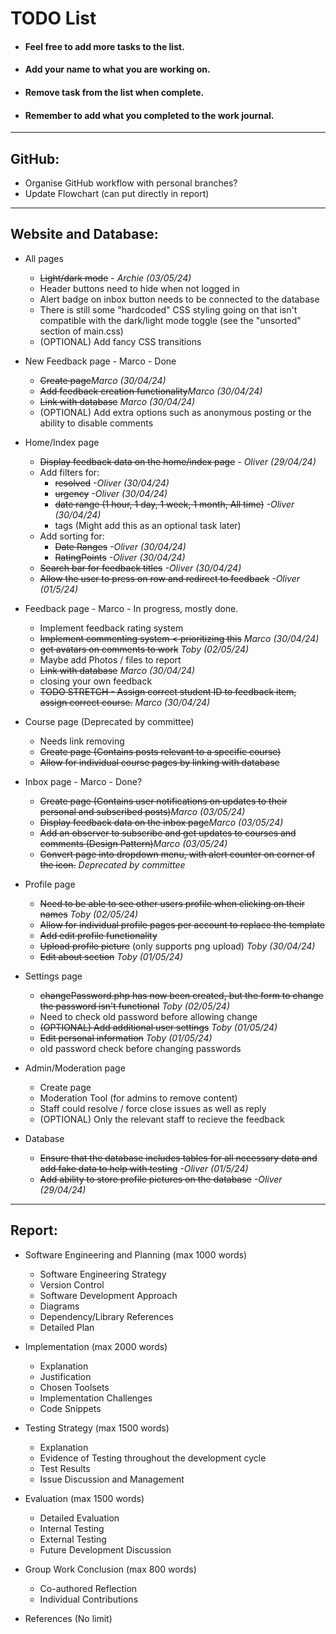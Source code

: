 # TODO List
* #### Feel free to add more tasks to the list.
* #### Add your name to what you are working on.
* #### Remove task from the list when complete.
* #### Remember to add what you completed to the work journal.

---

## GitHub:

* Organise GitHub workflow with personal branches?
* Update Flowchart (can put directly in report)

---

## Website and Database:

* All pages
  * ~~Light/dark mode~~ - _Archie (03/05/24)_
  * Header buttons need to hide when not logged in
  * Alert badge on inbox button needs to be connected to the database
  * There is still some "hardcoded" CSS styling going on that isn't compatible with the dark/light mode toggle (see the "unsorted" section of main.css)
  * (OPTIONAL) Add fancy CSS transitions

* New Feedback page - Marco - Done
  * ~~Create page~~_Marco (30/04/24)_
  * ~~Add feedback creation functionality~~_Marco (30/04/24)_
  * ~~Link with database~~ _Marco (30/04/24)_
  * (OPTIONAL) Add extra options such as anonymous posting or the ability to disable comments

* Home/Index page
  * ~~Display feedback data on the home/index page~~               _- Oliver (29/04/24)_
  * Add filters for:
      *  ~~resolved~~                                              _-Oliver (30/04/24)_
      *  ~~urgency~~                                               _-Oliver (30/04/24)_
      *  ~~date range (1 hour, 1 day, 1 week, 1 month, All time)~~ _-Oliver (30/04/24)_
      *  tags (Might add this as an optional task later)
  * Add sorting for:
      * ~~Date Ranges~~                                            _-Oliver (30/04/24)_
      * ~~RatingPoints~~                                           _-Oliver (30/04/24)_
  * ~~Search bar for feedback titles~~                             _-Oliver (30/04/24)_
  * ~~Allow the user to press on row and redirect to feedback~~    _-Oliver (01/5/24)_
  

* Feedback page - Marco - In progress, mostly done.
  * Implement feedback rating system
  * ~~Implement commenting system < prioritizing this~~ _Marco (30/04/24)_
  * ~~get avatars on comments to work~~ _Toby (02/05/24)_
  * Maybe add Photos / files to report
  * ~~Link with database~~ _Marco (30/04/24)_
  * closing your own feedback
  * ~~TODO STRETCH - Assign correct student ID to feedback item, assign correct course.~~ _Marco (30/04/24)_

* Course page (Deprecated by committee)
  * Needs link removing
  * ~~Create page (Contains posts relevant to a specific course)~~ 
  * ~~Allow for individual course pages by linking with database~~
 
* Inbox page - Marco - Done?
  * ~~Create page (Contains user notifications on updates to their personal and subscribed posts)~~_Marco (03/05/24)_
  * ~~Display feedback data on the inbox page~~_Marco (03/05/24)_
  * ~~Add an observer to subscribe and get updates to courses and comments (Design Pattern)~~_Marco (03/05/24)_
  * ~~Convert page into dropdown menu, with alert counter on corner of the icon.~~ _Deprecated by committee_
  
* Profile page
  * ~~Need to be able to see other users profile when clicking on their names~~ _Toby (02/05/24)_
  * ~~Allow for individual profile pages per account to replace the template~~
  * ~~Add edit profile functionality~~ 
  * ~~Upload profile picture~~  (only supports png upload) _Toby (30/04/24)_
  * ~~Edit about section~~ _Toby (01/05/24)_

* Settings page
  * ~~changePassword.php has now been created, but the form to change the password isn't functional~~ _Toby (02/05/24)_
  * Need to check old password before allowing change
  * ~~(OPTIONAL) Add additional user settings~~ _Toby (01/05/24)_
  * ~~Edit personal information~~ _Toby (01/05/24)_
  * old password check before changing passwords

* Admin/Moderation page
  * Create page
  * Moderation Tool (for admins to remove content)
  * Staff could resolve / force close issues as well as reply
  * (OPTIONAL) Only the relevant staff to recieve the feedback

* Database
  * ~~Ensure that the database includes tables for all necessary data and add fake data to help with testing~~   _-Oliver (01/5/24)_
  * ~~Add ability to store profile pictures on the database~~                                                    _-Oliver (29/04/24)_

---

## Report:

* Software Engineering and Planning (max 1000 words) 
  * Software Engineering Strategy 
  * Version Control 
  * Software Development Approach 
  * Diagrams 
  * Dependency/Library References
  * Detailed Plan

* Implementation (max 2000 words)
  * Explanation
  * Justification
  * Chosen Toolsets
  * Implementation Challenges
  * Code Snippets

* Testing Strategy (max 1500 words)
  * Explanation
  * Evidence of Testing throughout the development cycle
  * Test Results
  * Issue Discussion and Management

* Evaluation (max 1500 words)
  * Detailed Evaluation
  * Internal Testing
  * External Testing
  * Future Development Discussion

* Group Work Conclusion (max 800 words)
  * Co-authored Reflection
  * Individual Contributions

* References (No limit)
